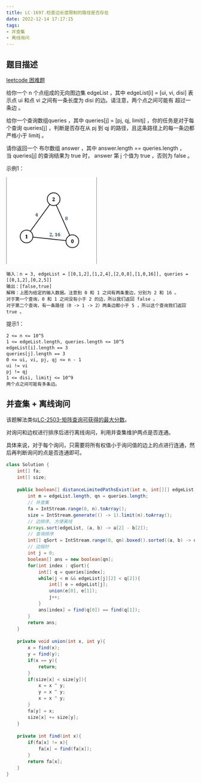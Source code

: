 ```yaml
---
title: LC-1697.检查边长度限制的路径是否存在
date: 2022-12-14 17:17:15
tags:
- 并查集
- 离线询问
---
```


## 题目描述
[leetcode 困难题](https://leetcode.cn/problems/checking-existence-of-edge-length-limited-paths/)

给你一个 n 个点组成的无向图边集 edgeList ，其中 edgeList[i] = [ui, vi, disi] 表示点 ui 和点 vi 之间有一条长度为 disi 的边。请注意，两个点之间可能有 超过一条边 。

给你一个查询数组queries ，其中 queries[j] = [pj, qj, limitj] ，你的任务是对于每个查询 queries[j] ，判断是否存在从 pj 到 qj 的路径，且这条路径上的每一条边都 严格小于 limitj 。

请你返回一个 布尔数组 answer ，其中 answer.length == queries.length ，当 queries[j] 的查询结果为 true 时， answer 第 j 个值为 true ，否则为 false 。


示例1：

![](../img/Snipaste_2022-12-14_18-12-10.png)
```
输入：n = 3, edgeList = [[0,1,2],[1,2,4],[2,0,8],[1,0,16]], queries = [[0,1,2],[0,2,5]]
输出：[false,true]
解释：上图为给定的输入数据。注意到 0 和 1 之间有两条重边，分别为 2 和 16 。
对于第一个查询，0 和 1 之间没有小于 2 的边，所以我们返回 false 。
对于第二个查询，有一条路径（0 -> 1 -> 2）两条边都小于 5 ，所以这个查询我们返回 true 。
```

提示1：
```
2 <= n <= 10^5
1 <= edgeList.length, queries.length <= 10^5
edgeList[i].length == 3
queries[j].length == 3
0 <= ui, vi, pj, qj <= n - 1
ui != vi
pj != qj
1 <= disi, limitj <= 10^9
两个点之间可能有多条边。
```

## 并查集 + 离线询问
该题解法类似[LC-2503-矩阵查询可获得的最大分数](https://wecgwm.github.io/2022/12/14/LC-2503-矩阵查询可获得的最大分数/)。

对询问和边权进行排序后进行离线询问，利用并查集维护两点是否连通。

具体来说，对于每个询问，只需要将所有权值小于询问值的边上的点进行连通，然后再判断询问的点是否连通即可。

```Java
class Solution {
    int[] fa;
    int[] size;

    public boolean[] distanceLimitedPathsExist(int n, int[][] edgeList, int[][] queries) {
        int m = edgeList.length, qn = queries.length;
        // 并查集
        fa = IntStream.range(0, n).toArray();
        size = IntStream.generate(() -> 1).limit(n).toArray();
        // 边排序, 方便离线
        Arrays.sort(edgeList, (a, b) -> a[2] - b[2]);
        // 查询排序
        int[] qSort = IntStream.range(0, qn).boxed().sorted((a, b) -> queries[a][2] - queries[b][2]).mapToInt(Integer::valueOf).toArray();
        // 边指针
        int j = 0;
        boolean[] ans = new boolean[qn];
        for(int index : qSort){
            int[] q = queries[index];
            while(j < m && edgeList[j][2] < q[2]){
                int[] e = edgeList[j];
                union(e[0], e[1]);
                j++;
            }
            ans[index] = find(q[0]) == find(q[1]);
        }
        return ans;
    }

    private void union(int x, int y){
        x = find(x);
        y = find(y);
        if(x == y){
            return;
        }
        if(size[x] < size[y]){
            x = x ^ y;
            y = x ^ y;
            x = x ^ y;
        }
        fa[y] = x;
        size[x] += size[y];
    }

    private int find(int x){
        if(fa[x] != x){
            fa[x] = find(fa[x]);
        }
        return fa[x];
    }
}
```
